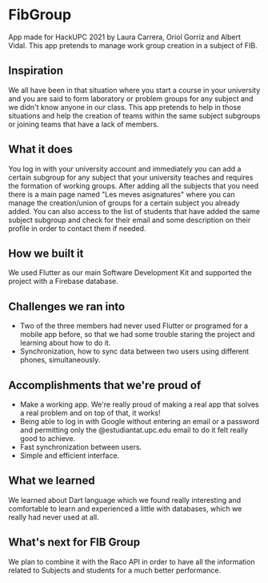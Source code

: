 # FibGroup
App made for HackUPC 2021 by Laura Carrera, Oriol Gorriz and Albert Vidal. This app pretends to manage work group creation in a subject of FIB.

## Inspiration
We all have been in that situation where you start a course in your university and you are said to form laboratory or problem groups for any subject and we didn't know anyone in our class. This app pretends to help in those situations and help the creation of teams within the same subject subgroups or joining teams that have a lack of members.

## What it does
You log in with your university account and immediately you can add a certain subgroup for any subject that your university teaches and requires the formation of working groups. After adding all the subjects that you need there is a main page named "Les meves asignatures" where you can manage the creation/union of groups  for a certain subject you already added. You can also access to the list of students that have added the same subject subgroup and check for their email and some description on their profile in order to contact them if needed.

## How we built it
We used Flutter as our main Software Development Kit and supported the project with a Firebase database.

## Challenges we ran into
- Two of the three members had never used Flutter or programed for a mobile app before, so that we had some trouble staring the project and learning about how to do it.
- Synchronization, how to sync data between two users using different phones, simultaneously.

## Accomplishments that we're proud of
- Make a working app. We're really proud of making a real app that solves a real problem and on top of that, it works!
- Being able to log in with Google without entering an email or a password and permitting only the @estudiantat.upc.edu email to do it felt really good to achieve.
- Fast synchronization between users.
- Simple and efficient interface.

## What we learned
We learned about Dart language which we found really interesting and comfortable to learn and experienced a little with databases, which we really had never used at all.

## What's next for FIB Group
We plan to combine it with the Raco API in order to have all the information related to Subjects and students for a much better performance.
